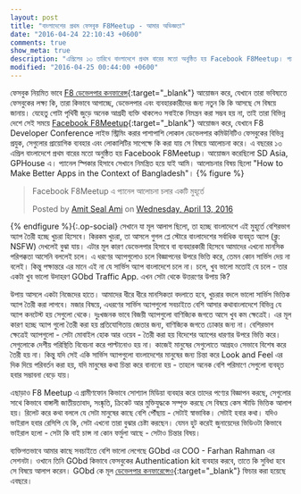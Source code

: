 ```yaml
---
layout: post
title: "বাংলাদেশের প্রথম ফেসবুক F8Meetup - আমার অভিজ্ঞতা"
date: "2016-04-24 22:10:43 +0600"
comments: true
show_meta: true
description: "এপ্রিলের ১৩ তারিখে বাংলাদেশে প্রথম বারের মতো অনুষ্ঠিত হয় Facebook F8Meetup। প্যানেল স্পিকার হিসাবে সেখানে নিমন্ত্রিত হয়ে যাই আমি। সেই অভিজ্ঞতা নিয়েই এই লেখাটি।"
modified: "2016-04-25 00:44:00 +0600"
---
```

ফেসবুক নিয়মিত ভাবে [F8 ডেভেলপার কনফারেন্স](https://www.fbf8.com/){:target="_blank"} আয়োজন করে, যেখানে তারা ভবিষ্যতে ফেসবুকের লক্ষ্য কি, তারা কিভাবে আগাচ্ছে, ডেভেলপার এবং ব্যবহারকারীদের জন্য নতুন কি কি আসছে সে বিষয়ে জানায়। যেহেতু গোটা পৃথিবী জুড়ে অনেক আগ্রহী ব্যক্তি থাকলেও সবাইকে নিমন্ত্রন করা সম্ভব হয় না, তাই তারা বিভিন্ন দেশে সেই সময়ে [Facebook F8Meetup](https://developers.facebook.com/blog/post/2016/03/01/f8-2016-meetups/){:target="_blank"} আয়োজন করে, যেখানে F8 Developer Conference লাইভ স্ট্রিমিং করার পাশাপাশি লোকাল ডেভেলপার কমিউনিটিও ফেসবুকের বিভিন্ন প্রযুক, সেগুলোর প্রায়োগিক ব্যবহার এবং লোকালিটির সাপেক্ষে কি করা যায় সে বিষয়ে আলোচনা করে। এ বছরের ১৩ এপ্রিল বাংলাদেশে প্রথম বারের মতো অনুষ্ঠিত হয় Facebook F8Meetup। আয়োজন করেছিলো SD Asia, GPHouse এ। প্যানেল স্পিকার হিসাবে সেখানে নিমন্ত্রিত হয়ে যাই আমি। আলোচনার বিষয় ছিলো "How to Make Better Apps in the Context of Bangladesh"।
{% figure %}

<div class="fb-post" data-href="https://www.facebook.com/photo.php?fbid=10209292169161570" data-width="500" data-show-text="true"><div class="fb-xfbml-parse-ignore"><blockquote cite="https://www.facebook.com/photo.php?fbid=10209292169161570&amp;set=p.10209292169161570&amp;type=3"><p>Facebook F8Meetup &#x98f; &#x9aa;&#x9cd;&#x9af;&#x9be;&#x9a8;&#x9c7;&#x9b2; &#x986;&#x9b2;&#x9cb;&#x99a;&#x9a8;&#x9be; &#x99a;&#x9b2;&#x9be;&#x9b0; &#x98f;&#x995;&#x99f;&#x9bf; &#x9ae;&#x9c1;&#x9b9;&#x9c2;&#x9b0;&#x9cd;&#x9a4;&#x9c7;</p>Posted by <a href="https://www.facebook.com/lordamit">Amit Seal Ami</a> on&nbsp;<a href="https://www.facebook.com/photo.php?fbid=10209292169161570&amp;set=p.10209292169161570&amp;type=3">Wednesday, April 13, 2016</a></blockquote></div></div>

{% endfigure %}{:.op-social}
সেখানে যা মূল আলাপ ছিলো, তা হচ্ছে বাংলাদেশে এই মুহূর্তে বেশিরভাগ অ্যাপ তৈরী হচ্ছে খুচরা হিসেবে। কিরকম খুচরা, তা আসলে গুগল প্লে স্টোরে বাংলাদেশের সর্বাধিক ব্যবহৃত অ্যাপ (ক্লু: NSFW) দেখলেই বুঝা যায়। এটার মূল কারণ ডেভেলপার হিসাবে বা ব্যবহারকারী হিসেবে আমাদের এখনো মানসিক পরিপক্কতা আসেনি বললেই চলে। এ ধরণের অ্যাপগুলোও চলে বিজ্ঞাপনের উপরে ভিত্তি করে, তেমন কোন সার্ভিস দেয় না বলেই। কিন্তু পক্ষান্তরে এর মানে এই না যে সার্ভিস অ্যাপ বাংলাদেশে চলে না। চলে, খুব ভালো মতোই যে চলে - তার একটা খুব ভালো উদাহরণ GObd Traffic App. এখন সেটা থেকে উত্তরণের উপায় কি?

উপায় আসলে একটা নিজেদের হাতে। আমাদের ধীরে ধীরে মানসিকতা বদলাতে হবে, খুচরার বদলে ভালো সার্ভিস ভিত্তিক অ্যাপ তৈরী করা লাগবে। মজার বিষয়ে, এধরণের সার্ভিস অ্যাপগুলো সবচাইতে বেশি আসার কথাবাংলাদেশে বিভিন্ন যে অ্যাপ কনটেস্ট হয় সেগুলো থেকে। দুঃখজনক ভাবে বিজয়ী অ্যাপগুলো বাণিজ্যিক জগতে আসে খুব কম ক্ষেত্রেই। এর মূল কারণ হচ্ছে অ্যাপ গুলো তৈরী করা হয় প্রতিযোগিতায় জেতার জন্য, বাণিজ্যিক জগতে ঢোকার জন্য না। বেশিরভাগ ক্ষেত্রেই অ্যাপগুলো - সেটা মোবাইল হোক আর ওয়েব - তৈরী করা হয় বিদেশের অ্যাপের ধারণার উপরে ভিত্তি করে। সেগুলোকে দেশীয় পরিস্থিতি বিবেচনা করে পাল্টানোও হয় না। কাজেই মানুষের সেগুলোতে আগ্রহও সেভাবে বিশেষ করে তৈরী হয় না। কিন্তু যদি সেই একি সার্ভিস অ্যাপগুলো বাংলাদেশের মানুষের জন্য চিন্তা করে Look and Feel এর দিক দিয়ে পরিবর্তন করা হয়, যদি মানুষের কথা চিন্তা করে বানানো হয় - তাহলে অনেক বেশি পরিমাণে সেগুলো ব্যবহৃত হবার সম্ভাবনা বেড়ে যায়।

এছাড়াও F8 Meetup এ গ্রামীণফোন কিভাবে সোশ্যাল মিডিয়া ব্যবহার করে তাদের পণ্যের বিজ্ঞাপন করছে, সেগুলোর সাথে কিভাবে বাঙ্গালী জাতীয়তাবাদ, সংষ্কৃতি, ক্রিকেট আর মুক্তিযুদ্ধকে সম্পৃক্ত করছে সে বিষয়ে কেস স্টাডি ভিত্তিক আলাপ হয়। রিলেট করে কথা বললে যে সেটা মানুষের কাছে বেশি পৌঁছায় - সেটাই স্বাভাবিক। সেটাই হবার কথা। যদিও ভাইরাল হবার রেসিপি যে কি, সেটা এখনো তারা বুঝার চেষ্টা করছেন। যেমন হুট করেই জুনায়েদের ভিডিওটা কিভাবে ভাইরাল হলো - সেটা কি বাই চান্স না কোন ফর্মুলা আছে - সেটাও চিন্তার বিষয়।

ব্যক্তিগতভাবে আমার কাছে সবচাইতে বেশি ভালো লেগেছে GObd এর COO - Farhan Rahman এর সেশনটা। ওখানে তিনি GObd কিভাবে ফেসবুকের Authentication kit ব্যবহার করবে, তাতে কি সুবিধা হবে সে বিষয়ে আলাপ করেন। GObd কে মূল [ডেভেলপার কনফারেন্সেও](http://www.clickittefaq.com/gobd-becomes-bangladeshi-tech-startup-featured-facebook-f8-conference/){:target="_blank"} ফিচার করা হয়েছে এবছরে।
